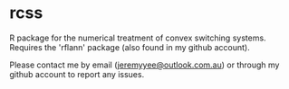 # rcss

R package for the numerical treatment of convex switching
systems. Requires the 'rflann' package (also found in my github
account).

Please contact me by email (jeremyyee@outlook.com.au) or
through my github account to report any issues.

